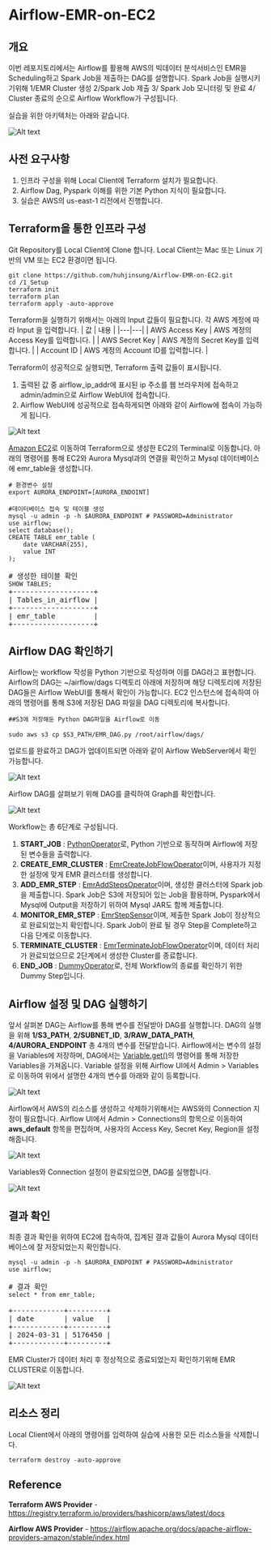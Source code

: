# Airflow-EMR-on-EC2

## 개요
이번 레포지토리에서는 Airflow를 활용해 AWS의 빅데이터 분석서비스인 EMR을 Scheduling하고 Spark Job을 제출하는 DAG를 설명합니다. Spark Job을 실행시키기위해 1/EMR Cluster 생성 2/Spark Job 제출 3/ Spark Job 모니터링 및 완료 4/ Cluster 종료의 순으로 Airflow Workflow가 구성됩니다.

실습을 위한 아키텍처는 아래와 같습니다.

![Alt text](/pic/architecture_aws.png)

## 사전 요구사항
1. 인프라 구성을 위해 Local Client에 Terraform 설치가 필요합니다.
2. Airflow Dag, Pyspark 이해를 위한 기본 Python 지식이 필요합니다.
3. 실습은 AWS의 us-east-1 리전에서 진행합니다.

## Terraform을 통한 인프라 구성
Git Repository를 Local Client에 Clone 합니다. Local Client는 Mac 또는 Linux 기반의 VM 또는 EC2 환경이면 됩니다.

<pre><code>git clone https://github.com/huhjinsung/Airflow-EMR-on-EC2.git</code>
<code>cd /1_Setup</code>
<code>terraform init</code>
<code>terraform plan</code>
<code>terraform apply -auto-approve </code></pre>

Terraform을 실행하기 위해서는 아래의 Input 값들이 필요합니다. 각 AWS 계정에 따라 Input 을 입력합니다.
| 값 | 내용 |
|---|---|
| AWS Access Key | AWS 계정의 Access Key를 입력합니다. |
| AWS Secret Key | AWS 계정의 Secret Key를 입력합니다. |
| Account ID | AWS 계정의 Account ID를 입력합니다. |

Terraform이 성공적으로 실행되면, Terraform 출력 값들이 표시됩니다.
1. 출력된 값 중 airflow_ip_addr에 표시된 ip 주소를 웹 브라우저에 접속하고 admin/admin으로 Airflow WebUI에 접속합니다. 
2. Airflow WebUI에 성공적으로 접속하게되면 아래와 같이 Airflow에 접속이 가능하게 됩니다.

![Alt text](/pic/airflowUI.png)

[Amazon EC2](https://us-east-1.console.aws.amazon.com/ec2/home?region=us-east-1#Home:)로 이동하여 Terraform으로 생성한 EC2의 Terminal로 이동합니다. 아래의 명령어를 통해 EC2와 Aurora Mysql과의 연결을 확인하고 Mysql 데이터베이스에 emr_table을 생성합니다.

<pre>
<code># 환경변수 설정</code>
<code>export AURORA_ENDPOINT=[AURORA_ENDOINT]</code>

<code>#데이터베이스 접속 및 테이블 생성</code>
<code>mysql -u admin -p -h $AURORA_ENDPOINT # PASSWORD=Administrator</code>
<code>use airflow; </code>
<code>select database();</code>
<code>CREATE TABLE emr_table (
    date VARCHAR(255),
    value INT
);</code>

# 생성한 테이블 확인
<code>SHOW TABLES;</code>
+-------------------+
| Tables_in_airflow |
+-------------------+
| emr_table         |
+-------------------+
</pre>

## Airflow DAG 확인하기
Airflow는 workflow 작성을 Python 기반으로 작성하며 이를 DAG라고 표현합니다. Airflow의 DAG는 ~/airflow/dags 디렉토리 아래에 저장하며 해당 디렉토리에 저장된 DAG들은 Airflow WebUI를 통해서 확인이 가능합니다. EC2 인스턴스에 접속하여 아래의 명령어를 통해 S3에 저장된 DAG 파일을 DAG 디렉토리에 복사합니다.
<pre>
<code>##S3에 저장해둔 Python DAG파일을 Airflow로 이동 </code>

<code>sudo aws s3 cp $S3_PATH/EMR_DAG.py /root/airflow/dags/ </code>
</pre>
업로드를 완료하고 DAG가 업데이트되면 아래와 같이 Airflow WebServer에서 확인 가능합니다.

![Alt text](/pic/EMR_DAG.png)

Airflow DAG를 살펴보기 위해 DAG를 클릭하여 Graph를 확인합니다.

![Alt text](/pic/workflowUI.png)

Workflow는 총 6단계로 구성됩니다.
1. **START_JOB** : [PythonOperator](https://airflow.apache.org/docs/apache-airflow/stable/howto/operator/python.html)로, Python 기반으로 동작하며 Airflow에 저장된 변수들을 출력합니다.
2. **CREATE_EMR_CLUSTER** : [EmrCreateJobFlowOperator](https://airflow.apache.org/docs/apache-airflow-providers-amazon/stable/_api/airflow/providers/amazon/aws/operators/emr/index.html#airflow.providers.amazon.aws.operators.emr.EmrCreateJobFlowOperator)이며, 사용자가 지정한 설정에 맞게 EMR 클러스터를 생성합니다.
3. **ADD_EMR_STEP** : [EmrAddStepsOperator](https://airflow.apache.org/docs/apache-airflow-providers-amazon/stable/_api/airflow/providers/amazon/aws/operators/emr/index.html#airflow.providers.amazon.aws.operators.emr.EmrAddStepsOperato)이며, 생성한 클러스터에 Spark job을 제출합니다. Spark Job은 S3에 저장되어 있는 Job을 활용하며, Pyspark에서 Mysql에 Output을 저장하기 위하여 Mysql JAR도 함께 제출합니다.
4. **MONITOR_EMR_STEP** : [EmrStepSensor](https://airflow.apache.org/docs/apache-airflow-providers-amazon/stable/_api/airflow/providers/amazon/aws/sensors/emr/index.html)이며, 제출한 Spark Job이 정상적으로 완료되었는지 확인합니다. Spark Job이 완료 될 경우 Step을 Complete하고 다음 단계로 이동합니다.
5. **TERMINATE_CLUSTER** : [EmrTerminateJobFlowOperator](https://airflow.apache.org/docs/apache-airflow-providers-amazon/stable/_api/airflow/providers/amazon/aws/operators/emr/index.html#airflow.providers.amazon.aws.operators.emr.EmrTerminateJobFlowOperator)이며, 데이터 처리가 완료되었으므로 2단계에서 생성한 Cluster를 종료합니다.
6. **END_JOB** : [DummyOperator](https://airflow.apache.org/docs/apache-airflow/2.2.4/_api/airflow/operators/dummy/index.html)로, 전체 Workflow의 종료를 확인하기 위한 Dummy Step입니다.

## Airflow 설정 및 DAG 실행하기

앞서 살펴본 DAG는 Airflow를 통해 변수를 전달받아 DAG를 실행합니다. DAG의 실행을 위해 **1/S3_PATH**, **2/SUBNET_ID**, **3/RAW_DATA_PATH**, **4/AURORA_ENDPOINT** 총 4개의 변수를 전달받습니다.
Airflow에서는 변수의 설정을 Variables에 저장하며, DAG에서는 [Variable.get()](https://airflow.apache.org/docs/apache-airflow/stable/core-concepts/variables.html)의 명령어를 통해 저장한 Variables을 가져옵니다. Variable 설정을 위해 Airflow UI에서 Admin > Variables로 이동하여 위에서 설명한 4개의 변수를 아래와 같이 등록합니다.

![Alt text](/pic/VariablesUI.png)

Airflow에서 AWS의 리소스를 생성하고 삭제하기위해서는 AWS와의 Connection 지정이 필요합니다. Airflow UI에서 Admin > Connections의 항목으로 이동하여 **aws_default** 항목을 편집하며, 사용자의 Access Key, Secret Key, Region을 설정해줍니다.

![Alt text](/pic/ConnectionUI.png)

Variables와 Connection 설정이 완료되었으면, DAG를 실행합니다.

![Alt text](/pic/RunUI.png)

## 결과 확인
최종 결과 확인을 위하여 EC2에 접속하여, 집계된 결과 값들이 Aurora Mysql 데이터베이스에 잘 저장되었는지 확인합니다.
<pre>
<code>mysql -u admin -p -h $AURORA_ENDPOINT # PASSWORD=Administrator</code>
<code>use airflow; </code>

# 결과 확인
<code>select * from emr_table;</code>

+------------+---------+
| date       | value   |
+------------+---------+
| 2024-03-31 | 5176450 |
+------------+---------+
</pre>

EMR Cluster가 데이터 처리 후 정상적으로 종료되었는지 확인하기위해 EMR CLUSTER로 이동합니다.

![Alt text](/pic/EMRUI.png)

## 리소스 정리
Local Client에서 아래의 명령어를 입력하여 실습에 사용한 모든 리소스들을 삭제합니다.
<pre>
<code>terraform destroy -auto-approve </code>
</pre>

## Reference
**Terraform AWS Provider** - https://registry.terraform.io/providers/hashicorp/aws/latest/docs

**Airflow AWS Provider** - https://airflow.apache.org/docs/apache-airflow-providers-amazon/stable/index.html
